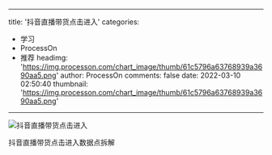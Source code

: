 
---
title: '抖音直播带货点击进入'
categories: 
 - 学习
 - ProcessOn
 - 推荐
headimg: 'https://img.processon.com/chart_image/thumb/61c5796a63768939a3690aa5.png'
author: ProcessOn
comments: false
date: 2022-03-10 02:50:40
thumbnail: 'https://img.processon.com/chart_image/thumb/61c5796a63768939a3690aa5.png'
---

<div>   
<img class="thumb" alt="抖音直播带货点击进入" src="https://img.processon.com/chart_image/thumb/61c5796a63768939a3690aa5.png" referrerpolicy="no-referrer">
<p>抖音直播带货点击进入数据点拆解</p>  
</div>
            